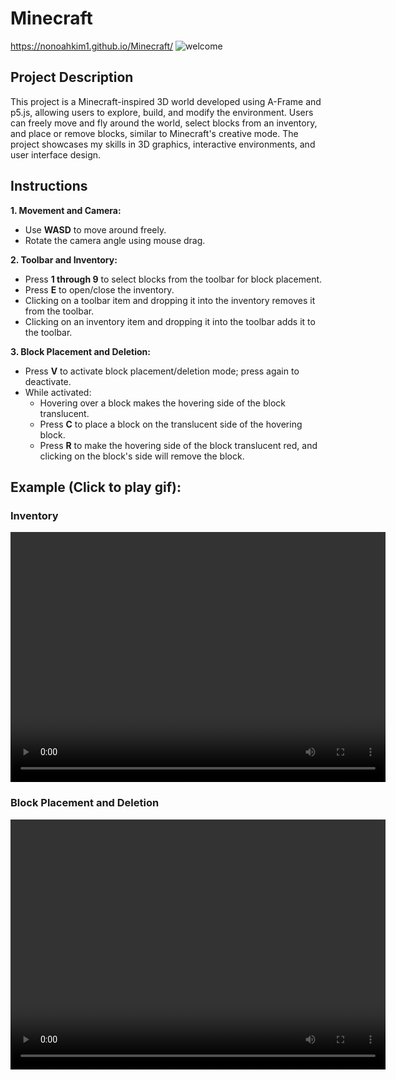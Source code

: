# Minecraft
https://nonoahkim1.github.io/Minecraft/
![welcome](https://github.com/nonoahkim1/Minecraft/assets/83424774/edc52b2b-828c-4c2c-81ab-dd4c52b0f882)


## Project Description
This project is a Minecraft-inspired 3D world developed using A-Frame and p5.js, allowing users to explore, build, and modify the environment. Users can freely move and fly around the world, select blocks from an inventory, and place or remove blocks, similar to Minecraft's creative mode. The project showcases my skills in 3D graphics, interactive environments, and user interface design.

## Instructions
**1. Movement and Camera:**
* Use **WASD** to move around freely.
* Rotate the camera angle using mouse drag.

**2. Toolbar and Inventory:**
* Press **1 through 9** to select blocks from the toolbar for block placement.
* Press **E** to open/close the inventory.
* Clicking on a toolbar item and dropping it into the inventory removes it from the toolbar.
* Clicking on an inventory item and dropping it into the toolbar adds it to the toolbar.

**3. Block Placement and Deletion:**
* Press **V** to activate block placement/deletion mode; press again to deactivate.
* While activated:
    * Hovering over a block makes the hovering side of the block translucent.
    * Press **C** to place a block on the translucent side of the hovering block.
    * Press **R** to make the hovering side of the block translucent red, and clicking on the block's side will remove the block.
 
## Example (Click to play gif):

### Inventory 

<video width="600" height="400" controls>
  <source src="https://github.com/nonoahkim1/Minecraft/assets/83424774/a9dfae1f-4023-4972-8042-e1754e6cb454" type="video/mp4">
  Your browser does not support the video tag.
</video>

### Block Placement and Deletion

<video width="600" height="400" controls>
  <source src="https://github.com/nonoahkim1/Minecraft/assets/83424774/71a9179e-ecbe-42f8-860a-99e1febaa131" type="video/mp4">
  Your browser does not support the video tag.
</video>

